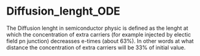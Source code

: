 # Diffusion_lenght_ODE
The Diffusion lenght in semiconductor physic is defined as the lenght at which the concentration of extra carriers (for example injected by electic field pn junction) decreasses e-times (about 63%). In other words at what distance the concentration of extra carriers will be 33% of initial value. 
